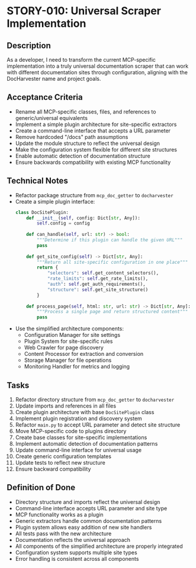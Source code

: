 # STORY-010: Universal Scraper Implementation

## Description
As a developer, I need to transform the current MCP-specific implementation into a truly universal documentation scraper that can work with different documentation sites through configuration, aligning with the DocHarvester name and project goals.

## Acceptance Criteria
- Rename all MCP-specific classes, files, and references to generic/universal equivalents
- Implement a simple plugin architecture for site-specific extractors
- Create a command-line interface that accepts a URL parameter
- Remove hardcoded "/docs" path assumptions
- Update the module structure to reflect the universal design
- Make the configuration system flexible for different site structures
- Enable automatic detection of documentation structure
- Ensure backwards compatibility with existing MCP functionality

## Technical Notes
- Refactor package structure from `mcp_doc_getter` to `docharvester`
- Create a simple plugin interface:
  ```python
  class DocSitePlugin:
      def __init__(self, config: Dict[str, Any]):
          self.config = config
      
      def can_handle(self, url: str) -> bool:
          """Determine if this plugin can handle the given URL"""
          pass
      
      def get_site_config(self) -> Dict[str, Any]:
          """Return all site-specific configuration in one place"""
          return {
              "selectors": self.get_content_selectors(),
              "rate_limits": self.get_rate_limits(),
              "auth": self.get_auth_requirements(),
              "structure": self.get_site_structure()
          }
      
      def process_page(self, html: str, url: str) -> Dict[str, Any]:
          """Process a single page and return structured content"""
          pass
  ```
- Use the simplified architecture components:
  - Configuration Manager for site settings
  - Plugin System for site-specific rules
  - Web Crawler for page discovery
  - Content Processor for extraction and conversion
  - Storage Manager for file operations
  - Monitoring Handler for metrics and logging

## Tasks
1. Refactor directory structure from `mcp_doc_getter` to `docharvester`
2. Update imports and references in all files
3. Create plugin architecture with base `DocSitePlugin` class
4. Implement plugin registration and discovery system
5. Refactor `main.py` to accept URL parameter and detect site structure
6. Move MCP-specific code to plugins directory
7. Create base classes for site-specific implementations
8. Implement automatic detection of documentation patterns
9. Update command-line interface for universal usage
10. Create generic configuration templates
11. Update tests to reflect new structure
12. Ensure backward compatibility

## Definition of Done
- Directory structure and imports reflect the universal design
- Command-line interface accepts URL parameter and site type
- MCP functionality works as a plugin
- Generic extractors handle common documentation patterns
- Plugin system allows easy addition of new site handlers
- All tests pass with the new architecture
- Documentation reflects the universal approach
- All components of the simplified architecture are properly integrated
- Configuration system supports multiple site types
- Error handling is consistent across all components 